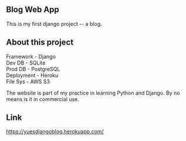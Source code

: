 ## Blog Web App

This is my first django project -- a blog.

## About this project
 
Framework - Django  
Dev DB - SQLite  
Prod DB - PostgreSQL  
Deployment - Heroku  
File Sys - AWS S3  
  
The website is part of my practice in learning Python and Django. By no means is it in commercial use.

## Link

https://yuesdjangoblog.herokuapp.com/
